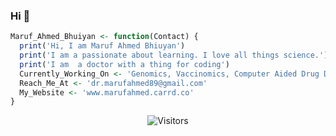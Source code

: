 ### Hi 👋

```R
Maruf_Ahmed_Bhuiyan <- function(Contact) {
  print('Hi, I am Maruf Ahmed Bhiuyan')
  print('I am a passionate about learning. I love all things science.')
  print('I am  a doctor with a thing for coding')
  Currently_Working_On <- 'Genomics, Vaccinomics, Computer Aided Drug Design, Machine Learning, Virology'
  Reach_Me_At <- 'dr.marufahmed89@gmail.com'
  My_Website <- 'www.marufahmed.carrd.co'
}
```

<p align=center>                           
  <img align=center  src="https://visitor-badge.laobi.icu/badge?page_id=maruf-ahmed-bhuiyan" alt="Visitors">                     
</p>
